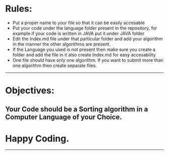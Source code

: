 # Rules:
* Put a proper name to your file so that it can be easily accesable
* Put your code under the language folder present in the repository, for example if your code is written in JAVA put it under JAVA folder
* Edit the Index.md file under that particular folder and add your algorithm in the manner the other algorithms are present.
* If the Language you used is not present then make sure you create a folder and add the file in it also create Index.md for easy accesability
* One file should have only one algorithm. If you want to submit more than one algorithm then create separate files.
-----------------------------
# Objectives:
Your Code should be a **Sorting** algorithm in a Computer Language of your Choice.
----------------------------
# Happy Coding.
----------------------------
